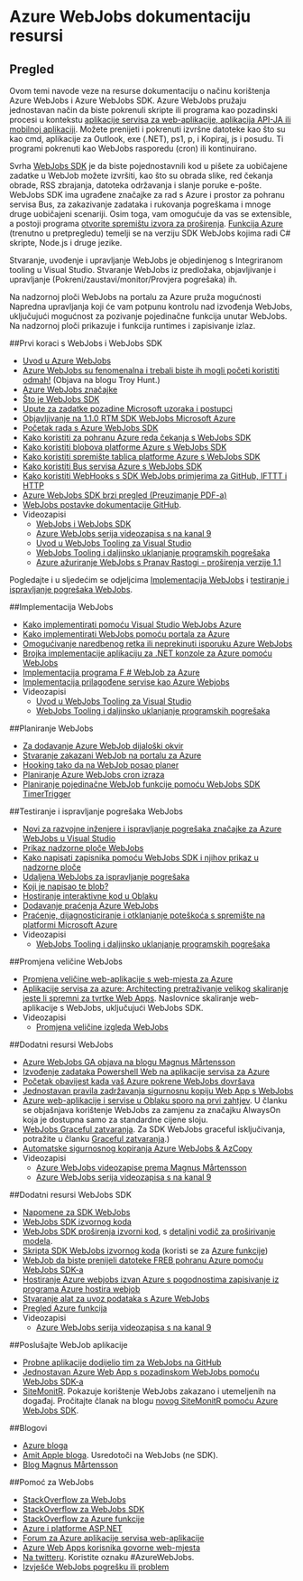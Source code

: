<properties 
    pageTitle="Azure WebJobs dokumentaciju resursi" 
    description="Preporučuje se Resursi za učenje kako koristiti Azure WebJobs i Azure WebJobs SDK." 
    services="app-service" 
    documentationCenter=".net" 
    authors="tdykstra" 
    manager="wpickett" 
    editor="jimbe"/>

<tags 
    ms.service="app-service" 
    ms.workload="na" 
    ms.tgt_pltfrm="na" 
    ms.devlang="na" 
    ms.topic="article" 
    ms.date="10/28/2016" 
    ms.author="tdykstra"/>

# <a name="azure-webjobs-documentation-resources"></a>Azure WebJobs dokumentaciju resursi

## <a name="overview"></a>Pregled

Ovom temi navode veze na resurse dokumentaciju o načinu korištenja Azure WebJobs i Azure WebJobs SDK. Azure WebJobs pružaju jednostavan način da biste pokrenuli skripte ili programa kao pozadinski procesi u kontekstu [aplikacije servisa za web-aplikacije, aplikacija API-JA ili mobilnoj aplikaciji](../app-service/app-service-value-prop-what-is.md). Možete prenijeti i pokrenuti izvršne datoteke kao što su kao cmd, aplikacije za Outlook, exe (.NET), ps1, p, i Kopiraj, js i posudu. Ti programi pokrenuti kao WebJobs rasporedu (cron) ili kontinuirano.

Svrha [WebJobs SDK](websites-webjobs-resources.md) je da biste pojednostavnili kod u pišete za uobičajene zadatke u WebJob možete izvršiti, kao što su obrada slike, red čekanja obrade, RSS zbrajanja, datoteka održavanja i slanje poruke e-pošte. WebJobs SDK ima ugrađene značajke za rad s Azure i prostor za pohranu servisa Bus, za zakazivanje zadataka i rukovanja pogreškama i mnoge druge uobičajeni scenariji. Osim toga, vam omogućuje da vas se extensible, a postoji programa [otvorite spremištu izvora za proširenja](https://github.com/Azure/azure-webjobs-sdk-extensions/wiki/Binding-Extensions-Overview). [Funkcija Azure](../azure-functions/functions-overview.md) (trenutno u pretpregledu) temelji se na verziju SDK WebJobs kojima radi C# skripte, Node.js i druge jezike. 

Stvaranje, uvođenje i upravljanje WebJobs je objedinjenog s Integriranom tooling u Visual Studio. Stvaranje WebJobs iz predložaka, objavljivanje i upravljanje (Pokreni/zaustavi/monitor/Provjera pogrešaka) ih. 

Na nadzornoj ploči WebJobs na portalu za Azure pruža mogućnosti Napredna upravljanja koji će vam potpunu kontrolu nad izvođenja WebJobs, uključujući mogućnost za pozivanje pojedinačne funkcija unutar WebJobs. Na nadzornoj ploči prikazuje i funkcija runtimes i zapisivanje izlaz. 

##<a name="getstarted"></a>Prvi koraci s WebJobs i WebJobs SDK

* [Uvod u Azure WebJobs](http://www.hanselman.com/blog/IntroducingWindowsAzureWebJobs.aspx)
* [Azure WebJobs su fenomenalna i trebali biste ih mogli početi koristiti odmah!](http://www.troyhunt.com/2015/01/azure-webjobs-are-awesome-and-you.html) (Objava na blogu Troy Hunt.)
* [Azure WebJobs značajke](/blog/2014/10/22/webjobs-goes-into-full-production/)
* [Što je WebJobs SDK](websites-dotnet-webjobs-sdk.md)
* [Upute za zadatke pozadine Microsoft uzoraka i postupci](/documentation/articles/best-practices-background-jobs/)
* [Objavljivanje na 1.1.0 RTM SDK WebJobs Microsoft Azure](/blog/azure-webjobs-sdk-1-1-0-rtm/)
* [Početak rada s Azure WebJobs SDK](websites-dotnet-webjobs-sdk-get-started.md)
* [Kako koristiti za pohranu Azure reda čekanja s WebJobs SDK](websites-dotnet-webjobs-sdk-storage-queues-how-to.md)
* [Kako koristiti blobova platforme Azure s WebJobs SDK](websites-dotnet-webjobs-sdk-storage-blobs-how-to.md)
* [Kako koristiti spremište tablica platforme Azure s WebJobs SDK](websites-dotnet-webjobs-sdk-storage-tables-how-to.md)
* [Kako koristiti Bus servisa Azure s WebJobs SDK](websites-dotnet-webjobs-sdk-service-bus.md)
* [Kako koristiti WebHooks s SDK WebJobs primjerima za GitHub, IFTTT i HTTP](https://github.com/Azure/azure-webjobs-sdk-extensions/wiki/WebHooks-Walkthrough)
* [Azure WebJobs SDK brzi pregled (Preuzimanje PDF-a)](http://go.microsoft.com/fwlink/?LinkID=524028&clcid=0x409)
* [WebJobs postavke dokumentacije GitHub](https://github.com/projectkudu/kudu/wiki/Web-jobs).
* Videozapisi
    * [WebJobs i WebJobs SDK](http://channel9.msdn.com/Shows/Cloud+Cover/Episode-153-WebJobs-with-Pranav-Rastogi?utm_source=dlvr.it&utm_medium=twitter)
    * [Azure WebJobs serija videozapisa s na kanal 9](http://channel9.msdn.com/Tags/azurefridaywebjobs)
    * [Uvod u WebJobs Tooling za Visual Studio](http://channel9.msdn.com/Shows/Web+Camps+TV/Introducing-WebJobs-Tooling-for-Visual-Studio-with-Brady-Gaster) 
    * [WebJobs Tooling i daljinsko uklanjanje programskih pogrešaka](http://channel9.msdn.com/Shows/Web+Camps+TV/WebJobs-GA-Series-Episode-1-WebJobs-Tooling-with-Brady-Gaster)
    * [Azure ažuriranje WebJobs s Pranav Rastogi - proširenja verzije 1.1](https://channel9.msdn.com/Shows/Cloud+Cover/Episode-183-Azure-WebJobs-Update-with-Pranav-Rastogi)

Pogledajte i u sljedećim se odjeljcima [Implementacija WebJobs](#deploy) i [testiranje i ispravljanje pogrešaka WebJobs](#debug).

##<a name="deploy"></a>Implementacija WebJobs

* [Kako implementirati pomoću Visual Studio WebJobs Azure](websites-dotnet-deploy-webjobs.md)
* [Kako implementirati WebJobs pomoću portala za Azure](web-sites-create-web-jobs.md)
* [Omogućivanje naredbenog retka ili neprekinuti isporuku Azure WebJobs](https://azure.microsoft.com/blog/2014/08/18/enabling-command-line-or-continuous-delivery-of-azure-webjobs/)
* [Brojka implementacije aplikaciju za .NET konzole za Azure pomoću WebJobs](http://blog.amitapple.com/post/73574681678/git-deploy-console-app/)
* [Implementacija programa F # WebJob za Azure](http://blogs.msdn.com/b/dave_crooks_dev_blog/archive/2015/02/18/deploying-f-web-job-to-azure.aspx)
* [Implementacija prilagođene servise kao Azure Webjobs](http://withouttheloop.com/articles/2015-06-23-deploying-custom-services-as-azure-webjobs/)
* Videozapisi
    * [Uvod u WebJobs Tooling za Visual Studio](http://channel9.msdn.com/Shows/Web+Camps+TV/Introducing-WebJobs-Tooling-for-Visual-Studio-with-Brady-Gaster) 
    * [WebJobs Tooling i daljinsko uklanjanje programskih pogrešaka](http://channel9.msdn.com/Shows/Web+Camps+TV/WebJobs-GA-Series-Episode-1-WebJobs-Tooling-with-Brady-Gaster) 

##<a name="schedule"></a>Planiranje WebJobs

* [Za dodavanje Azure WebJob dijaloški okvir](websites-dotnet-deploy-webjobs.md#configure)
* [Stvaranje zakazani WebJob na portalu za Azure](web-sites-create-web-jobs.md#CreateScheduled)
* [Hooking tako da na WebJob posao planer](http://blog.davidebbo.com/2015/05/scheduled-webjob.html)
* [Planiranje Azure WebJobs cron izraza](http://blog.amitapple.com/post/2015/06/scheduling-azure-webjobs/)
* [Planiranje pojedinačne WebJob funkcije pomoću WebJobs SDK TimerTrigger](websites-dotnet-webjobs-sdk.md#schedule)

##<a name="debug"></a>Testiranje i ispravljanje pogrešaka WebJobs

* [Novi za razvojne inženjere i ispravljanje pogrešaka značajke za Azure WebJobs u Visual Studio](http://blogs.msdn.com/b/webdev/archive/2014/11/12/new-developer-and-debugging-features-for-azure-webjobs-in-visual-studio.aspx)
* [Prikaz nadzorne ploče WebJobs](websites-dotnet-webjobs-sdk-get-started.md#view-the-webjobs-sdk-dashboard)
* [Kako napisati zapisnika pomoću WebJobs SDK i njihov prikaz u nadzorne ploče](websites-dotnet-webjobs-sdk-storage-queues-how-to.md#logs)
* [Udaljena WebJobs za ispravljanje pogrešaka](web-sites-dotnet-troubleshoot-visual-studio.md#remotedebugwj)
* [Koji je napisao te blob?](http://blogs.msdn.com/b/jmstall/archive/2014/02/19/who-wrote-that-blob.aspx) 
* [Hostiranje interaktivne kod u Oblaku](http://blogs.msdn.com/b/jmstall/archive/2014/04/26/hosting-interactive-code-in-the-cloud.aspx)
* [Dodavanje praćenja Azure WebJobs](http://blogs.msdn.com/b/mcsuksoldev/archive/2014/09/04/adding-trace-to-azure-web-sites-and-web-jobs.aspx)
* [Praćenje, dijagnosticiranje i otklanjanje poteškoća s spremište na platformi Microsoft Azure](../storage/storage-monitoring-diagnosing-troubleshooting.md)
* Videozapisi
    * [WebJobs Tooling i daljinsko uklanjanje programskih pogrešaka](http://channel9.msdn.com/Shows/Web+Camps+TV/WebJobs-GA-Series-Episode-1-WebJobs-Tooling-with-Brady-Gaster) 

##<a name="scale"></a>Promjena veličine WebJobs

* [Promjena veličine web-aplikacije s web-mjesta za Azure](http://msdn.microsoft.com/magazine/dn786914.aspx)
* [Aplikacije servisa za azure: Architecting pretraživanje velikog skaliranje jeste li spremni za tvrtke Web Apps](https://channel9.msdn.com/Events/Build/2014/3-626). Naslovnice skaliranje web-aplikacije s WebJobs, uključujući WebJobs SDK.
* Videozapisi
    * [Promjena veličine izgleda WebJobs](http://channel9.msdn.com/Shows/Azure-Friday/Azure-WebJobs-105-Scaling-out-Web-Jobs)

##<a name="additional"></a>Dodatni resursi WebJobs

* [Azure WebJobs GA objava na blogu Magnus Mårtensson](http://magnusmartensson.com/azure-webjobs-ga)
* [Izvođenje zadataka Powershell Web na aplikacije servisa za Azure](http://blogs.msdn.com/b/nicktrog/archive/2014/01/22/running-powershell-web-jobs-on-azure-websites.aspx)
* [Početak obavijest kada vaš Azure pokrene WebJobs dovršava](http://blog.amitapple.com/post/2014/03/webjobs-notification/)
* [Jednostavan pravila zadržavanja sigurnosnu kopiju Web App s WebJobs](https://azure.microsoft.com/blog/2014/04/28/simple-web-site-backup-retention-policy-with-webjobs/)
* [Azure web-aplikacije i servise u Oblaku sporo na prvi zahtjev](http://wp.sjkp.dk/windows-azure-websites-and-cloud-services-slow-on-first-request/). U članku se objašnjava korištenje WebJobs za zamjenu za značajku AlwaysOn koja je dostupna samo za standardne cijene sloju.
* [WebJobs Graceful zatvaranja](http://blog.amitapple.com/post/2014/05/webjobs-graceful-shutdown/#.U72Il_5OWUl). Za SDK WebJobs graceful isključivanja, potražite u članku [Graceful zatvaranja](websites-dotnet-webjobs-sdk-storage-queues-how-to.md#graceful).)
* [Automatske sigurnosnog kopiranja Azure WebJobs & AzCopy](http://markjbrown.com/azure-webjobs-azcopy/)
* Videozapisi
    * [Azure WebJobs videozapise prema Magnus Mårtensson](https://www.youtube.com/playlist?list=PLqp1ZOYYUSd81yEzMYLTw8cz91wx_LU9r)
    * [Azure WebJobs serija videozapisa s na kanal 9](http://channel9.msdn.com/Tags/azurefridaywebjobs)

##<a name="additionalsdk"></a>Dodatni resursi WebJobs SDK

* [Napomene za SDK WebJobs](https://github.com/Azure/azure-webjobs-sdk/wiki/Release-Notes)
* [WebJobs SDK izvornog koda](https://github.com/Azure/azure-webjobs-sdk)
* [WebJobs SDK proširenja izvorni kod](https://github.com/Azure/azure-webjobs-sdk-extensions), s [detaljni vodič za proširivanje modela](https://github.com/Azure/azure-webjobs-sdk-extensions/wiki/Binding-Extensions-Overview).  
* [Skripta SDK WebJobs izvornog koda](https://github.com/Azure/azure-webjobs-sdk-script/) (koristi se za [Azure funkcije](../azure-functions/functions-overview.md))
* [WebJob da biste prenijeli datoteke FREB pohranu Azure pomoću WebJobs SDK-a](http://thenextdoorgeek.com/post/WAWS-WebJob-to-upload-FREB-files-to-Azure-Storage-using-the-WebJobs-SDK)
* [Hostiranje Azure webjobs izvan Azure s pogodnostima zapisivanje iz programa Azure hostira webjob](http://bypassion.dk/?p=510)
* [Stvaranje alat za uvoz podataka s Azure WebJobs](http://www.freshconsulting.com/building-data-import-tool-azure-webjobs/)
* [Pregled Azure funkcija](../azure-functions/functions-overview.md)
* Videozapisi
    * [Azure WebJobs serija videozapisa s na kanal 9](http://channel9.msdn.com/Tags/azurefridaywebjobs)

##<a name="samples"></a>Poslušajte WebJob aplikacije

* [Probne aplikacije dodijelio tim za WebJobs na GitHub](https://github.com/azure/azure-webjobs-sdk-samples)
* [Jednostavan Azure Web App s pozadinskom WebJobs pomoću WebJobs SDK-a](http://code.msdn.microsoft.com/Simple-Azure-Website-with-b4391eeb)
* [SiteMonitR](http://code.msdn.microsoft.com/SiteMonitR-dd4fcf77). Pokazuje korištenje WebJobs zakazano i utemeljenih na događaj. Pročitajte članak na blogu [novog SiteMonitR pomoću Azure WebJobs SDK](http://www.bradygaster.com/post/rebuilding-the-sitemonitr-using-windows-azure-webjobs).

##<a name="blogs"></a>Blogovi

* [Azure bloga](/blog)
* [Amit Apple bloga](http://blog.amitapple.com/). Usredotoči na WebJobs (ne SDK).
* [Blog Magnus Mårtensson](http://magnusmartensson.com/)

##<a name="gethelp"></a>Pomoć za WebJobs

* [StackOverflow za WebJobs](http://stackoverflow.com/questions/tagged/azure-webjobs)
* [StackOverflow za WebJobs SDK](http://stackoverflow.com/questions/tagged/azure-webjobssdk)
* [StackOverflow za Azure funkcije](http://stackoverflow.com/questions/tagged/azure-functions)
* [Azure i platforme ASP.NET](http://forums.asp.net/1247.aspx)
* [Forum za Azure aplikacije servisa web-aplikacije](http://social.msdn.microsoft.com/Forums/azure/home?forum=windowsazurewebsitespreview)
* [Azure Web Apps korisnika govorne web-mjesta](https://feedback.azure.com/forums/169385-websites/)
* [Na twitteru](http://twitter.com/). Koristite oznaku #AzureWebJobs.
* [Izvješće WebJobs pogrešku ili problem](https://github.com/projectkudu/kudu/wiki/Reporting-WebJobs-issues)

